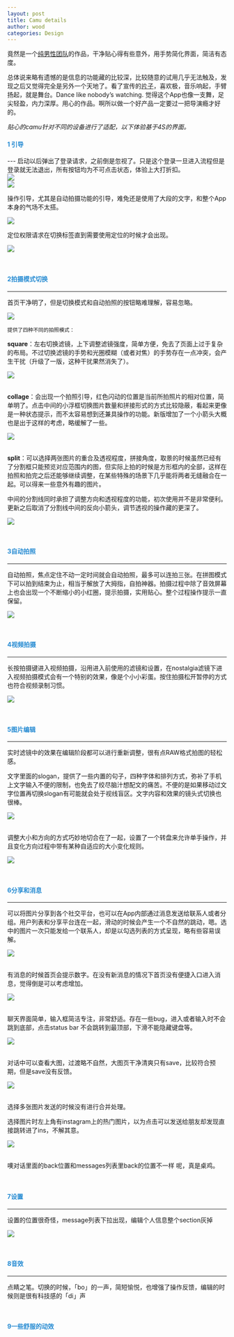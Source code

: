 ```yaml
---
layout: post
title: Camu details
author: wood
categories: Design
---
```

竟然是一个[纯男性团队](http://sumoing.com/)的作品，干净贴心得有些意外，用手势简化界面，简洁有态度。

总体说来略有遗憾的是信息的功能藏的比较深，比较随意的试用几乎无法触及，发现之后又觉得完全是另外一个天地了。看了宣传的[片子](https://vimeo.com/98201619)，喜欢极，音乐响起，手臂扬起，就是舞台。Dance like nobody’s watching. 觉得这个App也像一支舞，足尖轻盈，内力深厚。用心的作品。啊所以做一个好产品一定要过一把导演瘾才好的。


_贴心的camu针对不同的设备进行了适配，以下体验基于4S的界面。_


<h4 style="color:#268bd2;">1 引导</h4>
---
启动以后弹出了登录请求，之前倒是忽视了。只是这个登录一旦进入流程但是登录就无法退出，所有按钮均为不可点击状态，体验上大打折扣。
<div style="width:400px;">
    <img src="/assets/2014_09_21_camu_details_1.png"></div>
<div style="width:400px;">
    <img src="/assets/2014_09_21_camu_details_2.png"></div>
    
操作引导，尤其是自动拍摄功能的引导，难免还是使用了大段的文字，和整个App本身的气场不太搭。

<div style="width:400px;">
    <img src="/assets/2014_09_21_camu_details_3.png"></div>

定位权限请求在切换标签直到需要使用定位的时候才会出现。

<div style="width:400px;">
    <img src="/assets/2014_09_21_camu_details_4.png"></div>
    

<br><h4 style="color:#268bd2;">2拍摄模式切换</h4>

---
首页干净明了，但是切换模式和自动拍照的按钮略难理解，容易忽略。

<div style="width:400px;">
    <img src="/assets/2014_09_21_camu_details_5.png"></div>
    

    提供了四种不同的拍照模式：
    

**square**：左右切换滤镜，上下调整滤镜强度，简单方便，免去了页面上过于复杂的布局。不过切换滤镜的手势和光圈模糊（或者对焦）的手势存在一点冲突，会产生干扰（升级了一版，这种干扰果然消失了）。

<div style="width:400px;">
    <img src="/assets/2014_09_21_camu_details_6.png"></div>

<br>**collage**：会出现一个拍照引导，红色闪动的位置是当前所拍照片的相对位置，简单明了。点击中间的小浮框切换图片数量和拼接形式的方式比较隐蔽，看起来更像是一种状态提示，而不太容易想到还兼具操作的功能。新版增加了一个小箭头大概也是出于这样的考虑，略缓解了一些。

<div style="width:400px;">
    <img src="/assets/2014_09_21_camu_details_7.png"></div>

<br>**split**：可以选择两张图片的重合及透视程度，拼接角度，取景的时候虽然已经有了分割框只能预览对应范围内的图，但实际上拍的时候是方形框内的全部，这样在拍照和拍完之后还能够继续调整，在某些特殊的场景下几乎能将两者无缝融合在一起。可以得来一些意外有趣的图片。

中间的分割线同时承担了调整方向和透视程度的功能，初次使用并不是非常便利。更新之后取消了分割线中间的反向小箭头，调节透视的操作藏的更深了。
    
<div style="width:400px;">
    <img src="/assets/2014_09_21_camu_details_8.png"></div>    
    
    
<br><h4 style="color:#268bd2;">3自动拍照</h4>

---
自动拍照，焦点定住不动一定时间就会自动拍照，最多可以连拍三张。在拼图模式下可以拍到结束为止，相当于解放了大拇指，自拍神器。拍摄过程中除了音效屏幕上也会出现一个不断缩小的小红圈，提示拍摄，实用贴心。整个过程操作提示一直保留。

<div style="width:400px;">
    <img src="/assets/2014_09_21_camu_details_9.png"></div> 


<br><h4 style="color:#268bd2;">4视频拍摄</h4>

---    
长按拍摄键进入视频拍摄，沿用进入前使用的滤镜和设置，在nostalgia滤镜下进入视频拍摄模式会有一个特别的效果，像是个小小彩蛋。按住拍摄松开暂停的方式也符合视频录制习惯。

<div style="width:400px;">
    <img src="/assets/2014_09_21_camu_details_10.png"></div> 
    
<br><h4 style="color:#268bd2;">5图片编辑</h4>

---
实时滤镜中的效果在编辑阶段都可以进行重新调整，很有点RAW格式拍图的轻松感。

文字里面的slogan，提供了一些内置的句子，四种字体和排列方式，弥补了手机上文字输入不便的限制，也免去了绞尽脑汁想配文的痛苦。不便的是如果移动过文字位置再切换slogan有可能就会处于视线盲区。文字内容和效果的镜头式切换也很棒。

<div style="width:400px;">
    <img src="/assets/2014_09_21_camu_details_11.png"></div> 

<br>调整大小和方向的方式巧妙地切合在了一起，设置了一个转盘来允许单手操作，并且变化方向过程中带有某种自适应的大小变化规则。

<div style="width:400px;">
    <img src="/assets/2014_09_21_camu_details_12.png"></div> 
      
    

<br><h4 style="color:#268bd2;">6分享和消息</h4>

---
可以将图片分享到各个社交平台，也可以在App内部通过消息发送给联系人或者分组。用户列表和分享平台连在一起，滑动的时候会产生一个不自然的跳动，嗯。选中的图片一次只能发给一个联系人，却是以勾选列表的方式呈现，略有些容易误解。

<div style="width:400px;">
    <img src="/assets/2014_09_21_camu_details_13.png"></div> 
    
<br>有消息的时候首页会提示数字。在没有新消息的情况下首页没有便捷入口进入消息，觉得倒是可以考虑增加。

<div style="width:400px;">
    <img src="/assets/2014_09_21_camu_details_14.png"></div> 
    
<br>聊天界面简单，输入框简洁专注，非常舒适。存在一些bug，进入或者输入时不会跳到底部，点击status bar 不会跳转到最顶部，下滑不能隐藏键盘等。

<div style="width:400px;">
    <img src="/assets/2014_09_21_camu_details_15.png"></div> 
    
<br>对话中可以查看大图，过渡略不自然，大图页干净清爽只有save，比较符合预期，但是save没有反馈。

<div style="width:400px;">
    <img src="/assets/2014_09_21_camu_details_16.png"></div>
    
<br>选择多张图片发送的时候没有进行合并处理。

选择图片时左上角有instagram上的热门图片，以为点击可以发送给朋友却发现直接跳转进了ins，不解其意。

<div style="width:400px;">
    <img src="/assets/2014_09_21_camu_details_17.png"></div>
    
<br>噢对话里面的back位置和messages列表里back的位置不一样 呢，真是桌鸡。

<br><h4 style="color:#268bd2;">7设置</h4>

---
设置的位置很奇怪，message列表下拉出现，编辑个人信息整个section灰掉
    
<div style="width:400px;">
    <img src="/assets/2014_09_21_camu_details_18.png"></div>
    
    
<br><h4 style="color:#268bd2;">8音效</h4>

---
点睛之笔。切换的时候，「bo」的一声，简短愉悦，也增强了操作反馈，编辑的时候则是很有科技感的「di」声

<br><h4 style="color:#268bd2;">9一些舒服的动效</h4>
    
    